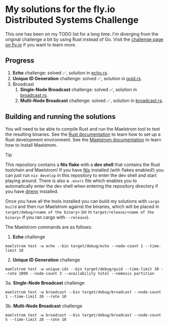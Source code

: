 # My solutions for the fly.io Distributed Systems Challenge
This one has been on my TODO list for a long time.
I'm diverging from the original challenge a bit by using Rust instead of Go.
Visit the [challenge page on fly.io](https://fly.io/dist-sys/) if you want to learn more.

## Progress
1. **Echo** challenge: solved ✅, solution in [echo.rs](src/bin/echo.rs).
2. **Unique ID Generation** challenge: solved ✅, solution in [guid.rs](src/bin/guid.rs).
3. Broadcast
   1. **Single-Node Broadcast** challenge: solved ✅, solution in [broadcast.rs](src/bin/broadcast.rs).
   2. **Multi-Node Broadcast** challenge: solved ✅, solution in [broadcast.rs](src/bin/broadcast.rs).

## Building and running the solutions
You will need to be able to compile Rust and run the Maelstrom tool to test the resulting binaries.
See the [Rust documentation](https://www.rust-lang.org/learn/get-started) to learn how to set up a Rust development environment.
See the [Maelstrom documentation](https://github.com/jepsen-io/maelstrom/blob/8b9e94c75e59250b82d1730d923f9f8e088ee227/doc/01-getting-ready/index.md) to learn how to install Maelstrom.

> [!TIP]
> This repository contains a **Nix flake** with a **dev shell** that contains the Rust toolchain and Maelstrom!
> If you have [Nix](https://nixos.org/) installed (with flakes enabled!) you can just run `nix develop` in this repository to enter the dev shell and start playing around.
> There is also a `.envrc` file which enables you to automatically enter the dev shell when entering the repository directory if you have [direnv](https://direnv.net/) installed.

Once you have all the tools installed you can build my solutions with `cargo build` and then run Maelstrom against the binaries, which will be placed in `target/debug/<name of the binary>`
(or in `target/release/<name of the binary>` if you ran cargo with `--release`).

The Maelstrom commands are as follows:
1. **Echo** challenge
```shell
maelstrom test -w echo --bin target/debug/echo --node-count 1 --time-limit 10
```
2. **Unique ID Generation** challenge
```shell
maelstrom test -w unique-ids --bin target/debug/guid --time-limit 30 --rate 1000 --node-count 3 --availability total --nemesis partition
```
3a. **Single-Node Broadcast** challenge
```shell
maelstrom test -w broadcast --bin target/debug/broadcast --node-count 1 --time-limit 20 --rate 10
```
3b. **Multi-Node Broadcast** challenge
```shell
maelstrom test -w broadcast --bin target/debug/broadcast --node-count 5 --time-limit 20 --rate 10
```
